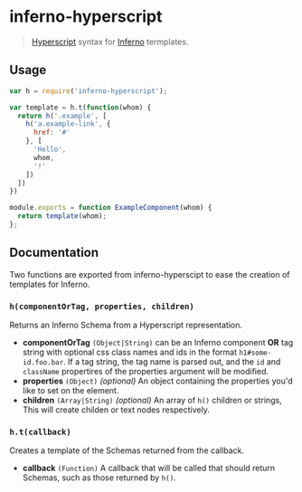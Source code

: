 # inferno-hyperscript
> [Hyperscript][hyperscript] syntax for [Inferno][inferno] termplates.

## Usage

```javascript
var h = require('inferno-hyperscript');

var template = h.t(function(whom) {
  return h('.example', [
    h('a.example-link', {
      href: '#'
    }, [
      'Hello',
      whom,
      '!'
    ])
  ])
})

module.exports = function ExampleComponent(whom) {
  return template(whom);
};
```

## Documentation

Two functions are exported from inferno-hyperscipt to ease the creation of templates for Inferno.

### `h(componentOrTag, properties, children)`

Returns an Inferno Schema from a Hyperscript representation.

* **componentOrTag** `(Object|String)` can be an Inferno component **OR** tag string with optional css class names and ids in the format `h1#some-id.foo.bar`.
  If a tag string, the tag name is parsed out, and the `id` and `className` propertires of the properties argument will be modified.
* **properties** `(Object)` *(optional)* An object containing the properties you'd like to set on the element.
* **children** `(Array|String)` *(optional)* An array of `h()` children or strings, This will create childen or text nodes respectively.

### `h.t(callback)`

Creates a template of the Schemas returned from the callback.

* **callback** `(Function)` A callback that will be called that should return Schemas, such as those returned by `h()`.

[hyperscript]: https://github.com/dominictarr/hyperscript
[inferno]: https://github.com/trueadm/inferno
